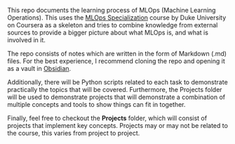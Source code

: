 This repo documents the learning process of MLOps (Machine Learning Operations). This uses the [MLOps Specialization](https://www.coursera.org/specializations/mlops-machine-learning-duke) course by Duke University on Coursera as a skeleton and tries to combine knowledge from external sources to provide a bigger picture about what MLOps is, and what is involved in it. 

The repo consists of notes which are written in the form of Markdown (.md) files. For the best experience, I recommend cloning the repo and opening it as a vault in [Obsidian](https://obsidian.md/). 

Additionally, there will be Python scripts related to each task to demonstrate practically the topics that will be covered. Furthermore, the Projects folder will be used to demonstrate projects that will demonstrate a combination of multiple concepts and tools to show things can fit in together.

Finally, feel free to checkout the **Projects** folder, which will consist of projects that implement key concepts. Projects may or may not be related to the course, this varies from project to project.